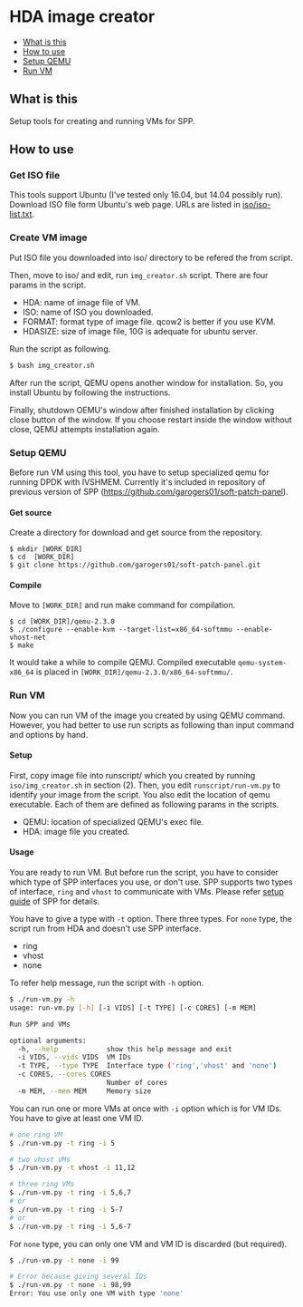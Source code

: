 # HDA image creator

- [What is this](#what-is-this)
- [How to use](#how-to-use)
- [Setup QEMU](#setup-qemu)
- [Run VM](#run-vm)


## What is this

Setup tools for creating and running VMs for SPP.


## How to use

### Get ISO file

This tools support Ubuntu (I've tested only 16.04, but 14.04 possibly run).
Download ISO file form Ubuntu's web page.
URLs are listed in [iso/iso-list.txt](iso/README.md).


### Create VM image

Put ISO file you downloaded into iso/ directory to be refered
the from script.

Then, move to iso/ and edit, run `img_creator.sh` script.
There are four params in the script.
  - HDA: name of image file of VM.
  - ISO: name of ISO you downloaded.
  - FORMAT: format type of image file. qcow2 is better if you use KVM.
  - HDASIZE: size of image file, 10G is adequate for ubuntu server.

Run the script as following.

```sh
$ bash img_creator.sh
```

After run the script, QEMU opens another window for installation.
So, you install Ubuntu by following the instructions.

Finally, shutdown OEMU's window after finished installation by clicking close button of the window.
If you choose restart inside the window without close, QEMU attempts installation again.


### Setup QEMU

Before run VM using this tool, you have to setup specialized qemu
for running DPDK with IVSHMEM.
Currently it's included in repository of
previous version of SPP (https://github.com/garogers01/soft-patch-panel).

#### Get source

Create a directory for download and get source from the repository.

```
$ mkdir [WORK_DIR]
$ cd  [WORK_DIR]
$ git clone https://github.com/garogers01/soft-patch-panel.git
```

#### Compile

Move to `[WORK_DIR]` and run make command for compilation.

```
$ cd [WORK_DIR]/qemu-2.3.0
$ ./configure --enable-kvm --target-list=x86_64-softmmu --enable-vhost-net
$ make
```

It would take a while to compile QEMU.
Compiled executable `qemu-system-x86_64` is placed in `[WORK_DIR]/qemu-2.3.0/x86_64-softmmu/`.


### Run VM

Now you can run VM of the image you created by using QEMU command.
However, you had better to use run scripts as following than input command and options by hand.

#### Setup

First, copy image file into runscript/ which you created by running `iso/img_creator.sh` in section (2).
Then, you edit `runscript/run-vm.py` to identify your image from the script.
You also edit the location of qemu executable.
Each of them are defined as following params in the scripts.
  - QEMU: location of specialized QEMU's exec file.
  - HDA: image file you created.

#### Usage

You are ready to run VM.
But before run the script, you have to consider which type of SPP interfaces
you use, or don't use.
SPP supports two types of interface, `ring` and `vhost` to communicate with VMs.
Please refer [setup guide](http://dpdk.org/browse/apps/spp/tree/docs/setup_guide.md) of SPP for details.

You have to give a type with `-t` option.
There three types.
For `none` type, the script run from HDA and doesn't use SPP interface.

  - ring
  - vhost
  - none

To refer help message, run the script with `-h` option.

```sh
$ ./run-vm.py -h
usage: run-vm.py [-h] [-i VIDS] [-t TYPE] [-c CORES] [-m MEM]

Run SPP and VMs

optional arguments:
  -h, --help            show this help message and exit
  -i VIDS, --vids VIDS  VM IDs
  -t TYPE, --type TYPE  Interface type ('ring','vhost' and 'none')
  -c CORES, --cores CORES
                        Number of cores
  -m MEM, --mem MEM     Memory size
```

You can run one or more VMs at once with `-i` option which is for VM IDs.
You have to give at least one VM ID.

```sh
# one ring VM 
$ ./run-vm.py -t ring -i 5

# two vhost VMs
$ ./run-vm.py -t vhost -i 11,12

# three ring VMs 
$ ./run-vm.py -t ring -i 5,6,7
# or 
$ ./run-vm.py -t ring -i 5-7
# or 
$ ./run-vm.py -t ring -i 5,6-7
```

For `none` type, you can only one VM and VM ID is discarded (but required).

```sh
$ ./run-vm.py -t none -i 99

# Error because giving several IDs
$ ./run-vm.py -t none -i 98,99
Error: You use only one VM with type 'none'
```
